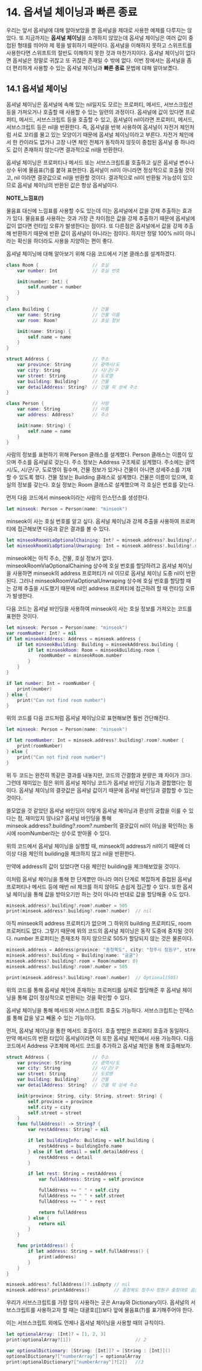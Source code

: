 # 14. 옵셔널 체이닝과 빠른 종료
우리는 앞서 옵셔널에 대해 알아보았을 뿐 옵셔널을 제대로 사용한 예제를 다루지는 않았다. 또 지금까지는 **옵셔널 체이닝**을 소개하지 않았는데 옵셔널 체이닝은 여러 값이 중첩된 형태를 띄어야 제 몫을 발휘하기 때문이다. 옵셔널을 이해하지 못하고 스위프트를 사용한다면 스위프트의 절반도 이해하지 못한 것과 마찬가지이다. 옵셔널 체이닝이 없다면 옵셔널은 정말로 귀찮고 또 귀찮은 존재일 수 밖에 없다. 이번 장에서는 옵셔널을 좀 더 편리하게 사용할 수 있는 옵셔널 체이닝과 **빠른 종료** 문법에 대해 알아보곘다.

## 14.1 옵셔널 체이닝
옵셔널 체이닝은 옵셔널에 속해 있는 nil일지도 모르는 프로퍼티, 메서드, 서브스크립션 등을 가져오거나 호출할 때 사용할 수 있는 일련의 과정이다. 옵셔널에 값이 있다면 프로퍼티, 메서드, 서브스크립트 등을 호출할 수 있고, 옵셔널이 nil이라면 프로퍼티, 메서드, 서브스크립트 등은 nil을 반환한다. 즉, 옵셔널을 반복 사용하여 옵셔널이 자전거 체인처럼 서로 꼬리를 물고 있는 모양이기 때문에 옵셔널 체이닝이라고 부른다. 자전거 체인에서 한 칸이라도 없거나 고장 나면 체인 전체가 동작하지 않듯이 중첩된 옵셔널 중 하나라도 값이 존재하지 않는다면 결과적으로 nil을 반환한다.

옵셔널 체이닝은 프로퍼티나 메서드 또는 서브스크립트를 호출하고 싶은 옵셔널 변수나 상수 뒤에 물음표(?)를 붙혀 표현한다. 옵셔널이 nil이 아니라면 정상적으로 호출될 것이고, nil 이라면 결괏값으로 nil을 반환할 것이다. 결과적으로 nil이 반환될 가능성이 있으므로 옵셔널 체이닝의 반환된 값은 항상 옵셔널이다.

**NOTE_느낌표(!)**

물음표 대신에 느낌표를 사용할 수도 있는데 이는 옵셔널에서 값을 강제 추출하는 효과가 있다. 물음표를 사용하는 것과 가장 큰 차이점은 값을 강제 추출하기 때문에 옵셔널에 값이 없다면 런타임 오류가 발생한다는 점이다. 또 다른점은 옵셔널에서 값을 강제 추출해 반환하기 때문에 반환 값이 옵셔널이 아니라는 점이다. 하지만 정말 100% nil이 아니라는 확신을 하더라도 사용을 지양하는 편이 좋다.

옵셔널 체이닝에 대해 알아보기 위해 다음 코드에서 기본 클래스를 설계하겠다.

```swift
class Room {                    // 호실
    var number: Int             // 호실 번호

    init(number: Int) {
        self.number = number
    }
}

class Building {                // 건물
    var name: String            // 건물 이름
    var room: Room?             // 호실 정보

    init(name: String) {
        self.name = name
    }
}

struct Address {                // 주소
    var province: String        // 광역시/도
    var city: String            // 시/군/구
    var street: String          // 도로명
    var building: Building?     // 건물
    var detailAddress: String?  // 건물 외 상세 주소
}

class Person {                  // 사람
    var name: String            // 이름
    var address: Address?       // 주소

    init(name: String) {
        self.name = name
    }
}
```

사람의 정보를 표현하기 위해 Person 클래스를 설계했다. Person 클래스는 이름이 있으며 주소를 옵셔널로 갖는다. 주소 정보는 Address 구조체로 설계했다. 주소에는 광역시/도, 시/군/구, 도로명이 필수며, 건물 정보가 있거나 건물이 아니면 상세주소를 기재할 수 있도록 했다. 건물 정보는 Building 클래스로 설계했다. 건물은 이름이 있으며, 호실의 정보를 갖는다. 호실 정보는 Room 클래스로 설계했으며 각 호실은 번호를 갖는다.

먼저 다음 코드에서 minseok이라는 사람의 인스턴스를 생성한다.

```swift
let minseok: Person = Person(name: "minseok")
```

minseok이 사는 호실 번호를 알고 싶다. 옵셔널 체이닝과 강제 추출을 사용하여 프로퍼티에 접근해보면 다음과 같은 결과를 볼 수 있다.

```swift
let minseokRoomViaOptionalChaining: Int? = minseok.address?.building?.room?.number  // nil
let minseokRoomViaOptionalUnwraping: Int = minseok.address!.building!.room!.number  // 오류 발생 !!
```

minseok에는 아직 주소, 건물, 호실 정보가 없다. minseokRoomViaOptionalChaining 상수에 호실 번호를 할당하려고 옵셔널 체이닝을 사용하면 minseok의 address 프로퍼티가 nil 이므로 옵셔널 체이닝 도중 nil이 반환된다. 그러나 minseokRoomViaOptionalUnwraping 상수에 호실 번호를 할당할 때는 강제 추출을 시도했기 때문에 nil인 address 프로퍼티에 접근하려 할 때 런타임 오류가 발생한다.

다음 코드는 옵셔널 바인딩을 사용하여 minseok이 사는 호실 정보를 가져오는 코드를 표현한 것이다.

```swift
let minseok: Person = Person(name: "minseok")
var roomNumber: Int? = nil
if let minseokAddress: Address = minseok.address {
    if let minseokBuilding: Building = minseokAddress.building {
        if let minseokRoom: Room = minseokBuilding.room {
            roomNumber = minseokRoom.number
        }
    }
}

if let number: Int = roomNumber {
    print(number)
} else {
    print("Can not find room number")
}
```

위의 코드를 다음 코드처럼 옵셔널 체이닝으로 표현해보면 훨씬 간단해진다.

```swift
let minseok: Person = Person(name: "minseok")

if let roomNumber: Int = minseok.address?.building?.room?.number {
    print(roomNumber)
} else {
    print("Can not find room number")
}
```

위 두 코드는 완전히 똑같은 결과를 내놓지만, 코드의 간결함과 분량은 꽤 차이가 크다. 그런데 재미있는 점은 위의 옵셔널 체이닝 코드가 옵셔널 바인딩 기능과 결합했다는 점이다. 옵셔널 체이닝의 결괏값은 옵셔널 값이기 때문에 옵셔널 바인딩과 결합할 수 있는 것이다.

쓸모없을 것 같았던 옵셔널 바인딩이 이렇게 옵셔널 체이닝과 환상의 궁합을 이룰 수 있다는 점, 재미있지 않나요? 옵셔널 바인딩을 통해 minseok.address?.building?.room?.number의 결괏값이 nil이 아님을 확인하는 동시에 roomNumber라는 상수로 받아올 수 있다.

위의 코드에서 옵셔널 체이닝을 실행할 때, minseok의 address가 nil이기 때문에 더 이상 다음 체인의 building을 체크하지 않고 nil을 반환한다.

만약에 address의 값이 있었다면 다음 체인인 building을 체크해보았을 것이다.

이처럼 옵셔널 체이닝을 통해 한 단계뿐만 아니라 여러 단계로 복잡하게 중첩된 옵셔널 프로퍼티나 메서드 등에 매번 nil 체크를 하지 않아도 손쉽게 접근할 수 있다. 또한 옵셔널 체이닝을 통해 값을 받아오기만 하는 것이 아니라 반대로 값을 할당해줄 수도 있다.

```swift
minseok.address?.building?.room?.number = 505
print(minseok.address?.building?.room?.number)  // nil
```

아직 minseok의 address 프로퍼티가 없으며 그 하위의 building 프로퍼티도, room 프로퍼티도 없다. 그렇기 때문에 위의 코드의 옵셔널 체이닝은 동작 도중에 중지될 것이다. number 프로퍼티는 존재조차 하지 않으므로 505가 할당되지 않는 것은 물론이다.

```swift
minseok.address = Address(province: "충청북도", city: "청주시 청원구", street: "충청대로", building: nil, detailAddress: nil)
minseok.address?.building = Building(name: "곰굴")
minseok.address?.building?.room = Room(number: 0)
minseok.address?.building?.room?.number = 505

print(minseok.address?.building?.room?.number)  // Optional(505)
```

위의 코드를 통해 옵셔널 체인에 존재하는 프로퍼티를 실제로 할당해준 후 옵셔널 체이닝을 통해 값이 정상적으로 반환되는 것을 확인할 수 있다.

옵셔널 체이닝을 통해 메서드와 서브스크립트 호출도 가능하다. 서브스크립트는 인덱스를 통해 값을 넣고 빼올 수 있는 기능이다.

먼저, 옵셔널 체이닝을 통한 메서드 호출이다. 호출 방법은 프로퍼티 호출과 동일하다. 만약 메서드의 반환 타입이 옵셔널이라면 이 또한 옵셔널 체인에서 사용 가능하다. 다음 코드에서 Address 구조체에 메서드 코드를 추가하고 옵셔널 체인을 통해 호출해보자.

```swift
struct Address {                // 주소
    var province: String        // 광역시/도
    var city: String            // 시/군/구
    var street: String          // 도로명
    var building: Building?     // 건물
    var detailAddress: String?  // 건물 외 상세 주소

    init(province: String, city: String, street: String) {
        self.province = province
        self.city = city
        self.street = street
    }
    func fullAddress() -> String? {
        var restAddress: String? = nil

        if let buildingInfo: Building = self.building {
            restAddress = buildingInfo.name
        } else if let detail = self.detailAddress {
            restAddress = detail
        }

        if let rest: String = restAddress {
            var fullAddress: String = self.province

            fullAddress += " " + self.city
            fullAddress += " " + self.street
            fullAddress += " " + rest

            return fullAddress
        } else {
            return nil
        }
    }

    func printAddress() {
        if let address: String = self.fullAddress() {
            print(address)
        }
    }
}

minseok.address?.fullAddress()?.isEmpty // nil
minseok.address?.printAddress()         // 충청북도 청주시 청원구 충청대로 곰굴
```

우리가 서브스크립트를 가장 많이 사용하는 곳은 Array와 Dictionary이다. 옵셔널의 서브스크립트를 사용하고자 할 때는 대괄호([])보다 앞에 물음표(?)를 표기해주어야 한다.

이는 서브스크립트 외에도 언제나 옵셔널 체이닝을 사용할 때의 규칙이다.

```swift
let optionalArray: [Int]? = [1, 2, 3]
print(optionalArray?[1])                        // 2

var optionalDictionary: [String: [Int]]? = [String : [Int]]()
optionalDictionary?["numberArray"] = optionalArray
print(optionalDictionary?["numberArray"]?[2])   //3
```
